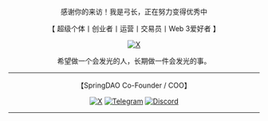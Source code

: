 <div align="center">
  
感谢你的来访！我是弓长，正在努力变得优秀中

【 超级个体丨创业者丨运营丨交易员丨Web 3爱好者 】

  [![X](https://img.shields.io/badge/Follow-BlackZhangJX-white?style=flat&logo=X)](https://x.com/BlackZhangJX)

希望做一个会发光的人，长期做一件会发光的事。

***

【SpringDAO Co-Founder / COO】

  [![X](https://img.shields.io/badge/Follow-SpringDAO-white?style=flat&logo=X)](https://x.com/_SpringDAO)
  [![Telegram](https://img.shields.io/badge/Telegram-SpringDAO-blue?style=flat&logo=Telegram)](https://t.co/tTlGeyPbuN)
  [![Discord](https://img.shields.io/badge/Discord-SpringDAO-purple?style=flat&logo=Discord)](https://discord.gg/2e3sWnmfh8)

***

</div>
